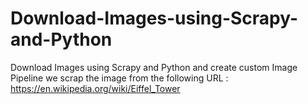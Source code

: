 # Download-Images-using-Scrapy-and-Python
Download Images using Scrapy and Python and create custom Image Pipeline
we scrap the image from the following URL :
https://en.wikipedia.org/wiki/Eiffel_Tower
